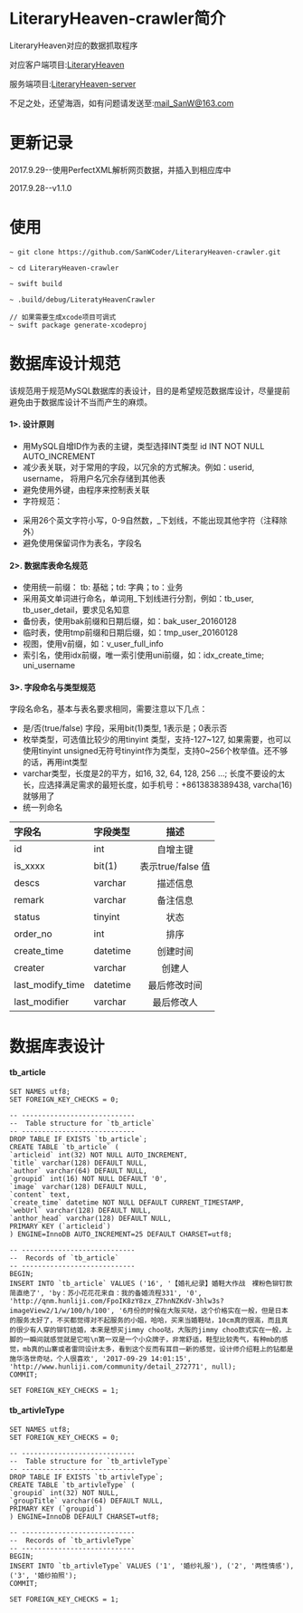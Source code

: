 # LiteraryHeaven-crawler简介

LiteraryHeaven对应的数据抓取程序

对应客户端项目:[LiteraryHeaven](https://github.com/SanWCoder/LiteraryHeaven)

服务端项目:[LiteraryHeaven-server](https://github.com/SanWCoder/LiteraryHeaven-server)

不足之处，还望海涵，如有问题请发送至:[mail_SanW@163.com](http://mail.163.com/)

# 更新记录

2017.9.29--使用PerfectXML解析网页数据，并插入到相应库中

2017.9.28--v1.1.0

# 使用

```
~ git clone https://github.com/SanWCoder/LiteraryHeaven-crawler.git

~ cd LiteraryHeaven-crawler

~ swift build

~ .build/debug/LiteratyHeavenCrawler

// 如果需要生成xcode项目可调式
~ swift package generate-xcodeproj

```
# 数据库设计规范

该规范用于规范MySQL数据库的表设计，目的是希望规范数据库设计，尽量提前避免由于数据库设计不当而产生的麻烦。

#### 1>. 设计原则
* 用MySQL自增ID作为表的主键，类型选择INT类型 id INT NOT NULL AUTO_INCREMENT
* 减少表关联，对于常用的字段，以冗余的方式解决。例如：userid, username， 将用户名冗余存储到其他表
* 避免使用外键，由程序来控制表关联
* 字符规范：  
- 采用26个英文字符小写，0-9自然数，_下划线，不能出现其他字符（注释除外）
- 避免使用保留词作为表名，字段名
#### 2>. 数据库表命名规范
- 使用统一前缀： tb: 基础；td: 字典；to：业务
- 采用英文单词进行命名，单词用_下划线进行分割，例如：tb_user, tb_user_detail，要求见名知意
- 备份表，使用bak前缀和日期后缀，如：bak_user_20160128
- 临时表，使用tmp前缀和日期后缀，如：tmp_user_20160128
- 视图，使用v前缀，如：v_user_full_info
- 索引名，使用idx前缀，唯一索引使用uni前缀，如：idx_create_time; uni_username
#### 3>. 字段命名与类型规范
字段名命名，基本与表名要求相同，需要注意以下几点：

- 是/否(true/false) 字段，采用bit(1)类型, 1表示是；0表示否
- 枚举类型，可选值比较少的用tinyint 类型，支持-127~127, 如果需要，也可以使用tinyint unsigned无符号tinyint作为类型，支持0~256个枚举值。还不够的话，再用int类型
- varchar类型，长度是2的平方，如16, 32, 64, 128, 256 …; 长度不要设的太长，应选择满足需求的最短长度，如手机号：+8613838389438, varcha(16)就够用了
- 统一列命名

|  字段名	|  字段类型  |  描述  |
| :------ | :------- | :------: |
| id	| int	|自增主键|
| is_xxxx |	bit(1) | 表示true/false 值 |
| descs	| varchar | 描述信息 |
| remark	|varchar|备注信息|
| status |	tinyint | 状态 |
| order_no | int	| 排序 |
| create_time |	datetime |	创建时间 |
| creater | varchar | 创建人 |
| last_modify_time |	datetime | 最后修改时间 |
| last_modifier	| varchar | 最后修改人|

# 数据库表设计

#### tb_article

```
SET NAMES utf8;
SET FOREIGN_KEY_CHECKS = 0;

-- ----------------------------
--  Table structure for `tb_article`
-- ----------------------------
DROP TABLE IF EXISTS `tb_article`;
CREATE TABLE `tb_article` (
`articleid` int(32) NOT NULL AUTO_INCREMENT,
`title` varchar(128) DEFAULT NULL,
`author` varchar(64) DEFAULT NULL,
`groupid` int(16) NOT NULL DEFAULT '0',
`image` varchar(128) DEFAULT NULL,
`content` text,
`create_time` datetime NOT NULL DEFAULT CURRENT_TIMESTAMP,
`webUrl` varchar(128) DEFAULT NULL,
`anthor_head` varchar(128) DEFAULT NULL,
PRIMARY KEY (`articleid`)
) ENGINE=InnoDB AUTO_INCREMENT=25 DEFAULT CHARSET=utf8;

-- ----------------------------
--  Records of `tb_article`
-- ----------------------------
BEGIN;
INSERT INTO `tb_article` VALUES ('16', '【婚礼纪录】婚鞋大作战　裸粉色铆钉款简直绝了', 'by：苏小花花花来自：我的备婚流程331', '0', 'http://qnm.hunliji.com/FpoIK8zY8zx_Z7hnNZKdV-3hlw3s?imageView2/1/w/100/h/100', '6月份的时候在大阪买哒，这个价格实在一般，但是日本的服务太好了，不买都觉得对不起服务的小姐，哈哈，买来当婚鞋哒，10cm真的很高，而且真的很少有人穿的铆钉结婚，本来是想买jimmy choo哒，大阪的jimmy choo款式实在一般，上脚的一瞬间就感觉就是它啦\n第一双是一个小众牌子，非常舒适，鞋型比较秀气，有种mb的感觉，mb真的山寨或者雷同设计太多，看到这个反而有耳目一新的感觉，设计师介绍鞋上的钻都是施华洛世奇哒，个人很喜欢', '2017-09-29 14:01:15', 'http://www.hunliji.com/community/detail_272771', null);
COMMIT;

SET FOREIGN_KEY_CHECKS = 1;

```
#### tb_artivleType

```
SET NAMES utf8;
SET FOREIGN_KEY_CHECKS = 0;

-- ----------------------------
--  Table structure for `tb_artivleType`
-- ----------------------------
DROP TABLE IF EXISTS `tb_artivleType`;
CREATE TABLE `tb_artivleType` (
`groupid` int(32) NOT NULL,
`groupTitle` varchar(64) DEFAULT NULL,
PRIMARY KEY (`groupid`)
) ENGINE=InnoDB DEFAULT CHARSET=utf8;

-- ----------------------------
--  Records of `tb_artivleType`
-- ----------------------------
BEGIN;
INSERT INTO `tb_artivleType` VALUES ('1', '婚纱礼服'), ('2', '两性情感'), ('3', '婚纱拍照');
COMMIT;

SET FOREIGN_KEY_CHECKS = 1;

```
